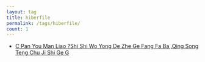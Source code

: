 ```yaml
---
layout: tag
title: hiberfile
permalink: /tags/hiberfile/
count: 1
---
```


- [C Pan You Man Liao ?Shi Shi Wo Yong De Zhe Ge Fang Fa Ba ,Qing Song Teng Chu Ji Shi Ge G](https://huangyanxiang.com/2024/10/10/%E8%A7%A3%E5%86%B3C%E7%9B%98%E7%A9%BA%E9%97%B4%E4%B8%8D%E8%B6%B3%E7%9A%84%E9%97%AE%E9%A2%98.html)
